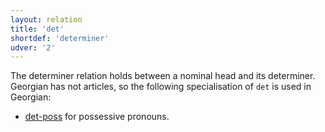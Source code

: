 ```yaml
---
layout: relation
title: 'det'
shortdef: 'determiner'
udver: '2'
---
```


The determiner relation holds between a nominal head and its determiner. Georgian has not articles, so the following specialisation of `det` is used in Georgian: 
* [det-poss](_ka/dep/det-poss) for possessive pronouns.
